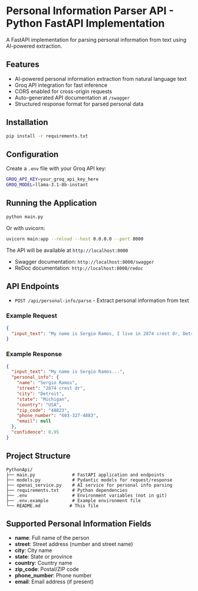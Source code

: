 # Personal Information Parser API - Python FastAPI Implementation

A FastAPI implementation for parsing personal information from text using AI-powered extraction.

## Features

- AI-powered personal information extraction from natural language text
- Groq API integration for fast inference
- CORS enabled for cross-origin requests
- Auto-generated API documentation at `/swagger`
- Structured response format for parsed personal data

## Installation

```bash
pip install -r requirements.txt
```

## Configuration

Create a `.env` file with your Groq API key:

```bash
GROQ_API_KEY=your_groq_api_key_here
GROQ_MODEL=llama-3.1-8b-instant
```

## Running the Application

```bash
python main.py
```

Or with uvicorn:

```bash
uvicorn main:app --reload --host 0.0.0.0 --port 8000
```

The API will be available at `http://localhost:8000`
- Swagger documentation: `http://localhost:8000/swagger`
- ReDoc documentation: `http://localhost:8000/redoc`

## API Endpoints

- `POST /api/personal-info/parse` - Extract personal information from text

### Example Request

```json
{
  "input_text": "My name is Sergio Ramos, I live in 2874 crest dr, Detroit, Michigan, USA, 48823. My phone number is 603-327-4883."
}
```

### Example Response

```json
{
  "input_text": "My name is Sergio Ramos...",
  "personal_info": {
    "name": "Sergio Ramos",
    "street": "2874 crest dr",
    "city": "Detroit",
    "state": "Michigan",
    "country": "USA",
    "zip_code": "48823",
    "phone_number": "603-327-4883",
    "email": null
  },
  "confidence": 0.95
}
```

## Project Structure

```
PythonApi/
├── main.py              # FastAPI application and endpoints
├── models.py            # Pydantic models for request/response
├── openai_service.py    # AI service for personal info parsing
├── requirements.txt     # Python dependencies
├── .env                 # Environment variables (not in git)
├── .env.example         # Example environment file
└── README.md           # This file
```

## Supported Personal Information Fields

- **name**: Full name of the person
- **street**: Street address (number and street name)
- **city**: City name
- **state**: State or province
- **country**: Country name
- **zip_code**: Postal/ZIP code
- **phone_number**: Phone number
- **email**: Email address (if present)